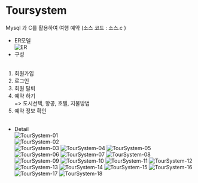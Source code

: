 # Toursystem
Mysql 과 C를 활용하여 여행 예약  (소스 코드 : 소스.c )

- ER모델<br> 
![ER](https://user-images.githubusercontent.com/69624521/93326313-9096d700-f853-11ea-8b2d-6c3725edfac9.PNG)<br>
- 구성<br><br>
1. 회원가입<br>
2. 로그인<br>
3. 회원 탈퇴<br>
4. 예약 하기<br>
=> 도시선택, 항공, 호텔, 지불방법  <br>
5. 예약 정보 확인<br><br>
- Detail<br>
![TourSystem-01](https://user-images.githubusercontent.com/69624521/93327541-778f2580-f855-11ea-96b5-84644430b55c.jpg)<br>
![TourSystem-02](https://user-images.githubusercontent.com/69624521/93327546-78c05280-f855-11ea-804a-c668acd4f6cc.jpg)<br>
![TourSystem-03](https://user-images.githubusercontent.com/69624521/93327547-7958e900-f855-11ea-8751-c828717dadce.jpg)
![TourSystem-04](https://user-images.githubusercontent.com/69624521/93327548-7958e900-f855-11ea-9dc9-4f24f8334cb0.jpg)
![TourSystem-05](https://user-images.githubusercontent.com/69624521/93327549-79f17f80-f855-11ea-8c6b-834785b99ed8.jpg)
![TourSystem-06](https://user-images.githubusercontent.com/69624521/93327551-79f17f80-f855-11ea-8b53-2e5c9c26ab6a.jpg)
![TourSystem-07](https://user-images.githubusercontent.com/69624521/93327552-7a8a1600-f855-11ea-8126-b258b3c31ab1.jpg)
![TourSystem-08](https://user-images.githubusercontent.com/69624521/93327553-7a8a1600-f855-11ea-9fab-cc79b2bae915.jpg)
![TourSystem-09](https://user-images.githubusercontent.com/69624521/93327557-7b22ac80-f855-11ea-95d3-55be6eea3f34.jpg)
![TourSystem-10](https://user-images.githubusercontent.com/69624521/93327558-7bbb4300-f855-11ea-9bdc-92585e64dbf1.jpg)
![TourSystem-11](https://user-images.githubusercontent.com/69624521/93327559-7bbb4300-f855-11ea-869d-99203152518a.jpg)
![TourSystem-12](https://user-images.githubusercontent.com/69624521/93327560-7c53d980-f855-11ea-8ba3-47702317121a.jpg)
![TourSystem-13](https://user-images.githubusercontent.com/69624521/93327563-7c53d980-f855-11ea-8238-1e030d8eca2e.jpg)
![TourSystem-14](https://user-images.githubusercontent.com/69624521/93327564-7cec7000-f855-11ea-98b9-4117fb0cd6d4.jpg)
![TourSystem-15](https://user-images.githubusercontent.com/69624521/93327567-7d850680-f855-11ea-88a3-00b5b7448b69.jpg)
![TourSystem-16](https://user-images.githubusercontent.com/69624521/93327570-7d850680-f855-11ea-89c1-381f8cb36355.jpg)
![TourSystem-17](https://user-images.githubusercontent.com/69624521/93327571-7e1d9d00-f855-11ea-96ff-03777f7c9f61.jpg)
![TourSystem-18](https://user-images.githubusercontent.com/69624521/93327574-7e1d9d00-f855-11ea-9e82-f2aa19efb4bd.jpg)
